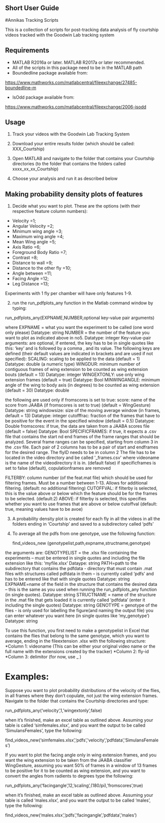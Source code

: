 ## Short User Guide
#Annikas Tracking Scripts

This is a collection of scripts for post-tracking data analysis of fly courtship videos tracked with the Goodwin Lab tracking system

## Requirements
* MATLAB R2016a or later. MATLAB R2017a or later recommended.
* All of the scripts in this package need to be in the MATLAB path
* Boundedline package available from:

https://www.mathworks.com/matlabcentral/fileexchange/27485-boundedline-m

* IsOdd package available from:

https://www.mathworks.com/matlabcentral/fileexchange/2006-isodd


## Usage
1. Track your videos with the Goodwin Lab Tracking System
  
2. Download your entire results folder (which should be called: XXX_Courtship)

3. Open MATLAB and navigate to the folder that contains your Courtship directories (to the folder that contains the folders called xxxx_xx_xx_Courtship)

4. Choose your analysis and run it as described below


## Making probability density plots of features



1. Decide what you want to plot. These are the options (with their respective feature column numbers):
* Velocity =1;
* Angular Velocity =2;
* Minimum wing angle =3;
* Maximum wing angle =4;
* Mean Wing angle =5;
* Axis Ratio =6;
* Foreground Body Ratio =7;
* Contrast =8;
* Distance to wall =9;
* Distance to the other fly =10;
* Angle between =11;
* Facing Angle =12;
* Leg Distance =13;

Experiments with 1 fly per chamber will have only features 1-9.

2. run the run_pdfplots_any function in the Matlab command window by typing:

run_pdfplots_any(EXPNAME,NUMBER,optional key-value pair arguments)


where
EXPNAME = what you want the experiment to be called (one word only please) Datatype: string
NUMBER = the number of the feature you want to plot as indicated above in no5. Datatype: integer
Key-value-pair arguments: are optional, if entered, the key has to be in single quotes like this: ‘key’ and is followed by a comma , and its value. The following keys are defined (their default values are indicated in brackets and are used if not specified):
SCALING: scaling to be applied to the data (default = 1) Datatype: double (a  numeric type)
WINGDUR: minimum number of contiguous frames of wing extension to be
counted as wing extension bouts (default = 13) Datatype: integer
WINGEXTONLY: use only wing extension frames (default = true) Datatype: Bool
MINWINGANGLE: minimum angle of the wing to body axis (in degrees) to be counted as wing extension (default = 30) Datatype: double

the following are used only if fromscores is set to true:
score: name of the score from JAABA (if fromscores is set to true) (default = WingGesture) Datatype: string
windowsize: size of the moving average window (in frames, default = 13) Datatype: integer
cutofffrac: fraction of the frames that have to be positive for the event
in the specified window (default = 0.5) Datatype: Double
fromscores: if true, the data are taken from a JAABA scores file (default = false) Datatype: Bool
SPECIFICFRAMES: if true, it expects a .csv file that contains the start
nd end frames of the frame ranges that should be analyzed. Several frame ranges can be
specified, starting from column 3 in the .csv file. Each pair of 2 columns
has to be a pair of start and endframes for the desired range.
The flyID needs to be in column 2
The file has to be located in
the video directory and be called '<videoname>_frames.csv' where videoname
is the name of the videodirectory it is in. (default false)
if specificframes is set to false (default), copulationframes are removed

FILTERBY: column number (of the feat.mat file) which should be used for
filtering frames. Must be a number between 1-13. Allows for additional
filtering. (default: no additional filtering)
CUTOFFVAL: if filterby is selected, this is the value above or below which
the feature should be for the frames to be selected. (default:2)
ABOVE: if filterby is selected, this specifies whether you want to use
frames that are above or below cutoffval (default: true, meaning values have to be avoe)

3. A probability density plot is created for each fly in all the videos in all the folders ending in ‘Courtship’ and saved to a subdirectory called ‘pdfs’

4. To average all the pdfs from one genotype, use the following function:

    find_videos_new (genotypelist,path,expname,structname,genotype)

the arguments are:
GENOTYPELIST = the .xlsx file containing the experiments – must be entered in single quotes and including the file extension like this: ‘myfile.xlsx’ Dataype: string
PATH=path to the subdirectory that contains the pdfdata - directory that
must contain .mat files with structures called pdfdata in them – is currently called ‘pdfs’ and has to be entered like that with single quotes Datatype: string
EXPNAME=name of the field in the structure that contains the desired data – this is the same as you used when running the run_pdfplots_any function (in single quotes). Datatype: string
STRUCTNAME = name of the structure in the .mat file that gets loaded it is currently called ‘pdfdata’ (enter it including the single quotes) Datatype: string
GENOTYPE = genotype of the flies - is only used for labelling the figure(and
naming the output file) you can enter whatever you want here (in single quotes like ‘my_genotype’) Datatype: string


To use this function, you first need to make a genotypelist in Excel that contains the flies that belong to the same genotype, which you want to average, ending in the fileextension .xlsx with the following structure:
*Column 1: videoname (This can be either your original video name or the full name with the extensions created by the tracker)
*Column 2: fly-id
*Column 3: delimitor (for now, use _ )




# Examples:

Suppose you want to plot probability distributions of the velocity of the flies, in all frames where they don’t copulate, not just the wing extension frames.
Navigate to the folder that contains the Courtship directories and type:

run_pdfplots_any(‘velocity’,1,’wingextonly’,false)

when it’s finished, make an excel table as outlined above. Assuming your table is called ‘simfemales.xlsx’, and you want the output to be called ‘SimulansFemales’, type the following:

find_videos_new(‘simfemales.xlsx’,’pdfs’,’velocity’,’pdfdata’,’SimulansFemales’)


If you want to plot the facing angle only in wing extension frames, and you want the wing extension to be taken from the JAABA classifier WingGesture, assuming you want 50% of frames in a window of 13 frames to be positive for it to be counted as wing extension, and you want to convert the angles from radients to degrees type the following:


run_pdfplots_any(‘facingangle’,12,’scaling’,(180/pi),’fromscores’,true)

when it’s finished, make an excel table as outlined above. Assuming your table is called ‘males.xlsx’, and you want the output to be called ‘males’, type the following:

find_videos_new(‘males.xlsx’,’pdfs’,’facingangle’,’pdfdata’,’males’)

